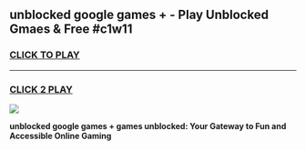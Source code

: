 
## unblocked google games + - Play Unblocked Gmaes & Free #c1w11
<h3>
<a href="https://news.freeplayer.one?title=unblocked_google_games_+&ref=03M">CLICK TO PLAY</a></h3>
<hr>

<h3>
<a href="https://news.freeplayer.one?title=unblocked_google_games_+&ref=03M">CLICK 2 PLAY</a>
  
</h3>

<a href="https://news.freeplayer.one?title=unblocked_google_games_+&ref=03M"><img src="https://clearcache.store/games.png"></a>


**unblocked google games + games unblocked: Your Gateway to Fun and Accessible Online Gaming**
